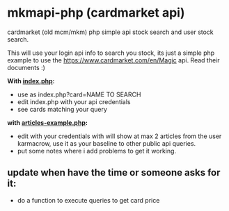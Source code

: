 # mkmapi-php (cardmarket api)

cardmarket (old mcm/mkm) php simple api stock search and user stock search.

This will use your login api info to search you stock, its just a simple php example to use the https://www.cardmarket.com/en/Magic api. Read their documents :)

**With [index.php](https://github.com/giventofly/mkmapi-php/blob/master/index.php "index.php"):**
* use as index.php?card=NAME TO SEARCH
* edit index.php with your api credentials
* see cards matching your query

**with [articles-example.php](https://github.com/giventofly/mkmapi-php/blob/master/articles-example.php "articles-example.php"):**

 - edit with your credentials with will show at max 2 articles from the 
   user karmacrow, use it as your baseline to other public api queries.
  - put some notes where i add problems to get it working.

## update when have the time or someone asks for it:
 - do a function to execute queries to get card price 
